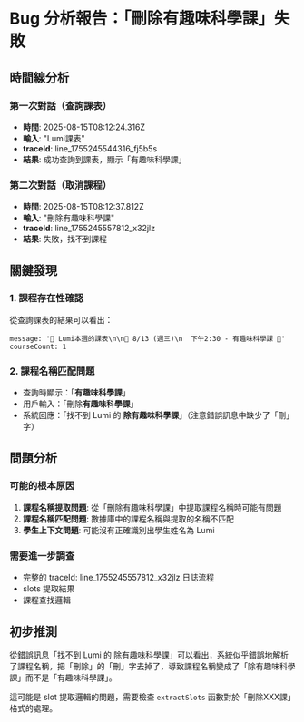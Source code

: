 # Bug 分析報告：「刪除有趣味科學課」失敗

## 時間線分析

### 第一次對話（查詢課表）
- **時間**: 2025-08-15T08:12:24.316Z
- **輸入**: "Lumi課表"
- **traceId**: line_1755245544316_fj5b5s
- **結果**: 成功查詢到課表，顯示「有趣味科學課」

### 第二次對話（取消課程）
- **時間**: 2025-08-15T08:12:37.812Z  
- **輸入**: "刪除有趣味科學課"
- **traceId**: line_1755245557812_x32jlz
- **結果**: 失敗，找不到課程

## 關鍵發現

### 1. 課程存在性確認
從查詢課表的結果可以看出：
```
message: '📅 Lumi本週的課表\n\n📆 8/13 (週三)\n  下午2:30 - 有趣味科學課 🔄'
courseCount: 1
```

### 2. 課程名稱匹配問題
- 查詢時顯示：「**有趣味科學課**」
- 用戶輸入：「刪除**有趣味科學課**」
- 系統回應：「找不到 Lumi 的 **除有趣味科學課**」（注意錯誤訊息中缺少了「刪」字）

## 問題分析

### 可能的根本原因
1. **課程名稱提取問題**: 從「刪除有趣味科學課」中提取課程名稱時可能有問題
2. **課程名稱匹配問題**: 數據庫中的課程名稱與提取的名稱不匹配
3. **學生上下文問題**: 可能沒有正確識別出學生姓名為 Lumi

### 需要進一步調查
- 完整的 traceId: line_1755245557812_x32jlz 日誌流程
- slots 提取結果
- 課程查找邏輯

## 初步推測

從錯誤訊息「找不到 Lumi 的 除有趣味科學課」可以看出，系統似乎錯誤地解析了課程名稱，把「刪除」的「刪」字去掉了，導致課程名稱變成了「除有趣味科學課」而不是「有趣味科學課」。

這可能是 slot 提取邏輯的問題，需要檢查 `extractSlots` 函數對於「刪除XXX課」格式的處理。